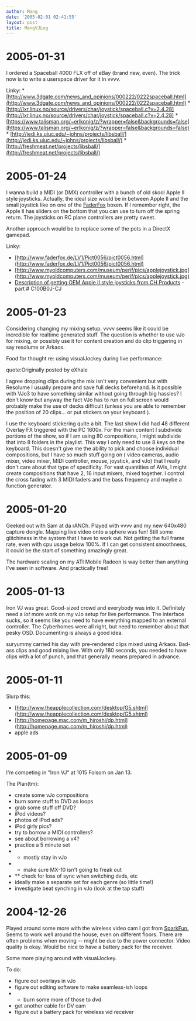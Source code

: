 ```yaml
---
author: Mang
date: '2005-02-01 02:41:55'
layout: post
title: MangVJLog
---
```


# 2005-01-31

I ordered a Spaceball 4000 FLX off of eBay (brand new, even).  The trick now is to write a userspace driver for it in vvvv.

Linky:
    * [http://www.3dgate.com/news_and_opinions/000222/0222spaceball.html](http://www.3dgate.com/news_and_opinions/000222/0222spaceball.html)
    * [http://lxr.linux.no/source/drivers/char/joystick/spaceball.c?v=2.4.28](http://lxr.linux.no/source/drivers/char/joystick/spaceball.c?v=2.4.28)
    * [https://www.talisman.org/~erlkonig/z/?wrapper=false&backgrounds=false](https://www.talisman.org/~erlkonig/z/?wrapper=false&backgrounds=false)
    * [http://jedi.ks.uiuc.edu/~johns/projects/libsball/](http://jedi.ks.uiuc.edu/~johns/projects/libsball/)
    * [http://freshmeat.net/projects/libsball/](http://freshmeat.net/projects/libsball/)

# 2005-01-24

I wanna build a MIDI (or DMX) controller with a bunch of old skool Apple II style joysticks.  Actually, the ideal size would be in between Apple II and the small joystick like on one of the [FaderFox](FaderFox.html) boxen.  If I remember right, the Apple II has sliders on the bottom that you can use to turn off the spring return.  The joysticks on RC plane controllers are pretty sweet.

Another approach would be to replace some of the pots in a DirectX gamepad.

Linky:
  * [http://www.faderfox.de/LV1/Pict0056/pict0056.html](http://www.faderfox.de/LV1/Pict0056/pict0056.html)
  * [http://www.myoldcomputers.com/museum/perif/pics/applejoystick.jpg](http://www.myoldcomputers.com/museum/perif/pics/applejoystick.jpg)
  * [Description of getting OEM Apple II style joysticks from CH Products](http://www.applefritter.com/node/1733) - part # C100B0J-CJ

# 2005-01-23

Considering changing my mixing setup.  vvvv seems like it could be incredible for realtime generated stuff.  The question is whether to use vJo for mixing, or possibly use it for content creation and do clip triggering in say resolume or Arkaos.

Food for thought re: using visualJockey during live performance:

quote:Originally posted by eXhale

I agree dropping clips during the mix isn't very convenient but with Resolume I usually prepare and save full decks beforehand. Is it possible with VJo3 to have something similar without going through big hassles? I don't know but anyway the fact VJo has to run on full screen would probably make the use of decks difficult (unless you are able to remember the position of 20 clips... or put stickers on your keyboard ). 

I use the keyboard stickering quite a bit. The last show I did had 48 different Overlay FX triggered with the PC 1600x. For the main content I subdivide portions of the show, so if I am using 80 compositions, I might subdivide that into 8 folders in the playlist. This way I only need to use 8 keys on the keyboard. This doesn't give me the ability to pick and choose individual compositions, but I have so much stuff going on ( video cameras, audio mixer, video mixer, MIDI controller, mouse, joystick, and vJo) that I really don't care about that type of specificity. For vast quantities of AVIs, I might create compositions that have 2, 16 input mixers, mixed together. I control the cross fading with 3 MIDI faders and the bass frequency and maybe a function generator.

# 2005-01-20

Geeked out with Sam at da rANCh.  Played with vvvv and my new 640x480 capture dongle.  Mapping live video onto a sphere was fun!  Still some glitchiness in the system that I have to work out.  Not getting the full frame rate, even with cpu usage below 100%.  If I can get consistent smoothness, it could be the start of something amazingly great.

The hardware scaling on my ATI Mobile Radeon is way better than anything I've seen in software.  And practically free!

# 2005-01-13

Iron VJ was great.  Good-sized crowd and everybody was into it.  Definitely need a *lot* more work on my vJo setup for live performance.  The interface sucks, so it seems like you need to have everything mapped to an external controller.  The Cyberhomes were all right, but need to remember about that pesky OSD.  Documenting is always a good idea.

suryummy carried his day with pre-rendered clips mixed using Arkaos.  Bad-ass clips and good mixing live.  With only 180 seconds, you needed to have clips with a lot of punch, and that generally means prepared in advance.

# 2005-01-11

Slurp this:

* [http://www.theapplecollection.com/desktop/G5.shtml](http://www.theapplecollection.com/desktop/G5.shtml)
* [http://homepage.mac.com/m_hiroshi/dp.html](http://homepage.mac.com/m_hiroshi/dp.html)
* apple ads

# 2005-01-09

I'm competing in "Iron VJ" at 1015 Folsom on Jan 13.

The Plan(tm):

* create some vJo compositions
* burn some stuff to DVD as loops
* grab some stuff off DVD?
* iPod videos?
* photos of iPod ads?
* iPod girly pics?
* try to borrow a MIDI controllers?
* see about borrowing a v4?
* practice a 5 minute set
* * mostly stay in vJo
* * make sure MX-10 isn't going to freak out
* ** check for loss of sync when switching dvds, etc
* ideally make a separate set for each genre (so little time!)
* investigate beat synching in vJo (look at the tap stuff)


# 2004-12-26

Played around some more with the wireless video cam I got from [SparkFun.](SparkFun..html)  Seems to work well around the house, even on different floors.  There are often problems when moving -- might be due to the power connector.  Video quality is okay.  Would be nice to have a battery pack for the receiver.

Some more playing around with visualJockey.

To do:

* figure out overlays in vJo
* figure out editing software to make seamless-ish loops
* * burn some more of those to dvd
* get another cable for DV cam
* figure out a battery pack for wireless vid receiver 

